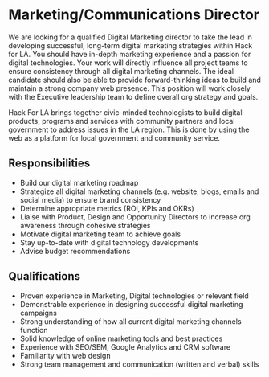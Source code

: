 # Marketing/Communications Director
We are looking for a qualified Digital Marketing director to take the lead in developing successful, long-term digital marketing strategies within Hack for LA. You should have in-depth marketing experience and a passion for digital technologies. Your work will directly influence all project teams to ensure consistency through all digital marketing channels. The ideal candidate should also be able to provide forward-thinking ideas to build and maintain a strong company web presence. This position will work closely with the Executive leadership team to define overall org strategy and goals.

Hack For LA brings together civic-minded technologists to build digital products, programs and services with community partners and local government to address issues in the LA region. This is done by using the web as a platform for local government and community service.

## Responsibilities
- Build our digital marketing roadmap
- Strategize all digital marketing channels (e.g. website, blogs, emails and social media) to ensure brand consistency
- Determine appropriate metrics (ROI, KPIs and OKRs)
- Liaise with Product, Design and Opportunity Directors to increase org awareness through cohesive strategies
- Motivate digital marketing team to achieve goals
- Stay up-to-date with digital technology developments
- Advise budget recommendations

## Qualifications
- Proven experience in Marketing, Digital technologies or relevant field
- Demonstrable experience in designing successful digital marketing campaigns
- Strong understanding of how all current digital marketing channels function
- Solid knowledge of online marketing tools and best practices
- Experience with SEO/SEM, Google Analytics and CRM software
- Familiarity with web design
- Strong team management and communication (written and verbal) skills
